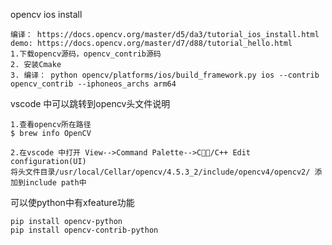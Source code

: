 opencv ios install

```
编译： https://docs.opencv.org/master/d5/da3/tutorial_ios_install.html
demo: https://docs.opencv.org/master/d7/d88/tutorial_hello.html
1.下载opencv源码，opencv_contrib源码
2. 安装Cmake
3. 编译： python opencv/platforms/ios/build_framework.py ios --contrib opencv_contrib --iphoneos_archs arm64

```


vscode 中可以跳转到opencv头文件说明

```
1.查看opencv所在路径
$ brew info OpenCV

2.在vscode 中打开 View-->Command Palette-->C/C++ Edit configuration(UI)
将头文件目录/usr/local/Cellar/opencv/4.5.3_2/include/opencv4/opencv2/ 添加到include path中

```

可以使python中有xfeature功能

```
pip install opencv-python
pip install opencv-contrib-python

```
